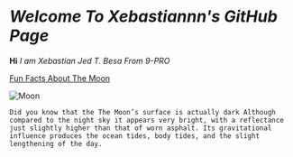 # *Welcome To Xebastiannn's GitHub Page*
**Hi** *I am Xebastian Jed T. Besa From 9-PRO* 

[Fun Facts About The Moon](https://www.rmg.co.uk/stories/topics/interesting-facts-about-moon)

![Moon](https://encrypted-tbn0.gstatic.com/images?q=tbn:ANd9GcQ4utfiYWDKILWGJDcx5kjm8U6_xl9t9l0AjQ&usqp=CAU)

`Did you know that the The Moon’s surface is actually dark
Although compared to the night sky it appears very bright, with a reflectance just slightly higher than that of worn asphalt. Its gravitational influence produces the ocean tides, body tides, and the slight lengthening of the day.​`


